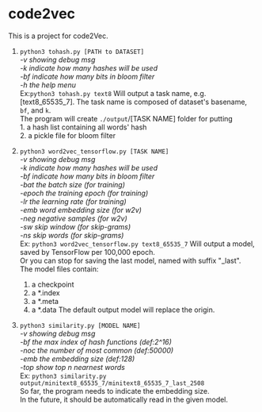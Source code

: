 # code2vec

This is a project for code2Vec.

1. `python3 tohash.py [PATH to DATASET]`  
    *-v      showing debug msg  
    -k      indicate how many hashes will be used  
    -bf     indicate how many bits in bloom filter  
    -h      the help menu*  
    Ex:`python3 tohash.py text8`
     Will output a task name, e.g. [text8_65535_7]. 
     The task name is composed of dataset's basename, `bf`, and `k`.  
     The program will create `./output`/[TASK NAME] folder for putting  
         1. a hash list containing all words' hash  
         2. a pickle file for bloom filter  

2. `python3 word2vec_tensorflow.py [TASK NAME]`  
    *-v      showing debug msg  
    -k      indicate how many hashes will be used  
    -bf     indicate how many bits in bloom filter  
    -bat    the batch size (for training)  
    -epoch  the training epoch (for training)  
    -lr     the learning rate (for training)  
    -emb    word embedding size (for w2v)  
    -neg    negative samples (for w2v)  
    -sw     skip window (for skip-grams)  
    -ns     skip words (for skip-grams)*  
    Ex: `python3 word2vec_tensorflow.py text8_65535_7`
    Will output a model, saved by TensorFlow per 100,000 epoch.  
    Or you can stop for saving the last model, named with suffix "_last".  
    The model files contain:  
    1. a checkpoint  
    2. a *.index  
    3. a *.meta  
    4. a *.data
    The default output model will replace the origin.  

3. `python3 similarity.py [MODEL NAME]`  
    *-v      showing debug msg  
    -bf     the max index of hash functions (def:2^16)  
    -noc    the number of most common (def:50000)  
    -emb    the embedding size (def:128)  
    -top    show top n nearnest words*  
    Ex: `python3 similarity.py output/minitext8_65535_7/minitext8_65535_7_last_2508`  
    So far, the program needs to indicate the embedding size.  
    In the future, it should be automatically read in the given model.  
